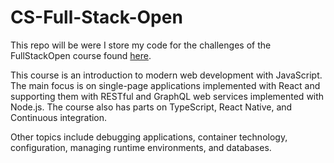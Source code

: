 # CS-Full-Stack-Open

This repo will be were I store my code for the challenges of the FullStackOpen course found [here](https://fullstackopen.com/en/).

This course is an introduction to modern web development with JavaScript. The main focus is on single-page applications implemented with React and supporting them with RESTful and GraphQL web services implemented with Node.js. The course also has parts on TypeScript, React Native, and Continuous integration.

Other topics include debugging applications, container technology, configuration, managing runtime environments, and databases.
